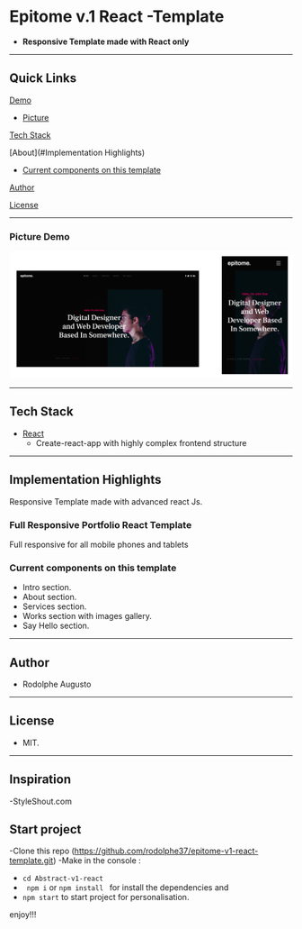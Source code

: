 # Epitome v.1 React -Template

- **Responsive Template made with React only**

---

## Quick Links

[Demo](#demo)


- [Picture](#picture-demo)

[Tech Stack](#tech-stack)

[About](#Implementation Highlights)

- [Current components on this template](#Current-components-on-this-template)

[Author](#author)

[License](#license)

---

### Picture Demo

![demopng](epitome-v1.png)

---

## Tech Stack

- [React](https://github.com/facebook/react) 
  - Create-react-app with highly complex frontend structure
---

## Implementation Highlights

Responsive Template made with advanced react Js.

### Full Responsive Portfolio React Template

Full responsive for all mobile phones and tablets

### Current components on this template

- Intro section.
- About section.
- Services section.
- Works section with  images gallery.
- Say Hello section.

---

## Author

- Rodolphe Augusto

---

## License

- MIT.

---
## Inspiration

-StyleShout.com

## Start project
-Clone this repo (https://github.com/rodolphe37/epitome-v1-react-template.git)
-Make in the console :
-    ```cd Abstract-v1-react```
-    ``` npm i``` or ```npm install ```
for install the dependencies and 
-    ```npm start```
to start project for personalisation.

enjoy!!!